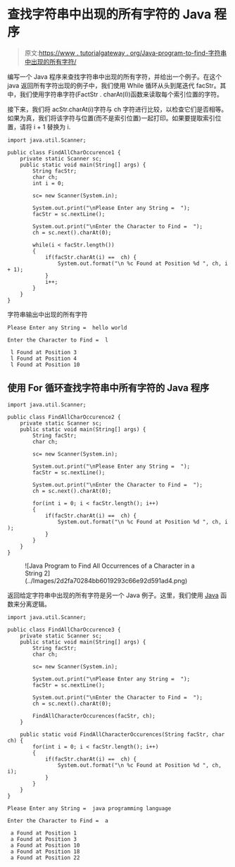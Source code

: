 # 查找字符串中出现的所有字符的 Java 程序

> 原文:[https://www . tutorialgateway . org/Java-program-to-find-字符串中出现的所有字符/](https://www.tutorialgateway.org/java-program-to-find-all-occurrences-of-a-character-in-a-string/)

编写一个 Java 程序来查找字符串中出现的所有字符，并给出一个例子。在这个 java 返回所有字符出现的例子中，我们使用 While 循环从头到尾迭代 facStr。其中，我们使用字符串字符(FactStr . charAt(I))函数来读取每个索引位置的字符。

接下来，我们将 acStr.charAt(i)字符与 ch 字符进行比较，以检查它们是否相等。如果为真，我们将该字符与位置(而不是索引位置)一起打印。如果要提取索引位置，请将 i + 1 替换为 i.

```
import java.util.Scanner;

public class FindAllCharOccurence1 {
	private static Scanner sc;
	public static void main(String[] args) {
		String facStr;
		char ch;
		int i = 0;

		sc= new Scanner(System.in);

		System.out.print("\nPlease Enter any String =  ");
		facStr = sc.nextLine();

		System.out.print("\nEnter the Character to Find =  ");
		ch = sc.next().charAt(0);

		while(i < facStr.length())
		{
			if(facStr.charAt(i) ==  ch) {
				System.out.format("\n %c Found at Position %d ", ch, i + 1);
			}
			i++;
		}
	}
}
```

字符串输出中出现的所有字符

```
Please Enter any String =  hello world

Enter the Character to Find =  l

 l Found at Position 3 
 l Found at Position 4 
 l Found at Position 10 
```

## 使用 For 循环查找字符串中所有字符的 Java 程序

```
import java.util.Scanner;

public class FindAllCharOccurence2 {
	private static Scanner sc;
	public static void main(String[] args) {
		String facStr;
		char ch;

		sc= new Scanner(System.in);

		System.out.print("\nPlease Enter any String =  ");
		facStr = sc.nextLine();

		System.out.print("\nEnter the Character to Find =  ");
		ch = sc.next().charAt(0);

		for(int i = 0; i < facStr.length(); i++)
		{
			if(facStr.charAt(i) ==  ch) {
				System.out.format("\n %c Found at Position %d ", ch, i );
			}
		}
	}
}
```

<figure class="wp-block-image size-large">![Java Program to Find All Occurrences of a Character in a String 2](../Images/2d2fa70284bb6019293c66e92d591ad4.png)</figure>

返回给定字符串中出现的所有字符是另一个 Java 例子。这里，我们使用 [Java](https://www.tutorialgateway.org/java-tutorial/) 函数来分离逻辑。

```
import java.util.Scanner;

public class FindAllCharOccurence3 {
	private static Scanner sc;
	public static void main(String[] args) {
		String facStr;
		char ch;

		sc= new Scanner(System.in);

		System.out.print("\nPlease Enter any String =  ");
		facStr = sc.nextLine();

		System.out.print("\nEnter the Character to Find =  ");
		ch = sc.next().charAt(0);

		FindAllCharacterOccurences(facStr, ch);	
	}

	public static void FindAllCharacterOccurences(String facStr, char ch) {
		for(int i = 0; i < facStr.length(); i++)
		{
			if(facStr.charAt(i) ==  ch) {
				System.out.format("\n %c Found at Position %d ", ch, i);
			}
		}
	}
}
```

```
Please Enter any String =  java programming language

Enter the Character to Find =  a

 a Found at Position 1 
 a Found at Position 3 
 a Found at Position 10 
 a Found at Position 18 
 a Found at Position 22 
```